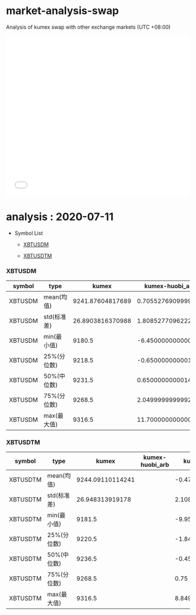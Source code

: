 # market-analysis-swap
Analysis of kumex swap with other exchange markets (UTC +08:00)

<iframe width="100%" height="440" src="./data.html" frameborder="no" border="0" scrolling="no"></iframe>

# analysis : 2020-07-11
* Symbol List

  * [XBTUSDM](#xbtusdm)

  * [XBTUSDTM](#xbtusdtm)


### XBTUSDM

symbol|type|kumex|kumex-huobi_arb|kumex-okex_arb
---|---|---|---|---
XBTUSDM | mean(均值) | 9241.87604817689 | 0.705527690999903 | 0.562172426824909
XBTUSDM | std(标准差) | 26.8903816370988 | 1.80852770962226 | 1.68918223170667
XBTUSDM | min(最小值) | 9180.5 | -6.45000000000073 | -9.70000000000073
XBTUSDM | 25%(分位数) | 9218.5 | -0.650000000001455 | -0.450000000000728
XBTUSDM | 50%(中位数) | 9231.5 | 0.650000000001455 | 0.650000000001455
XBTUSDM | 75%(分位数) | 9268.5 | 2.04999999999927 | 1.84999999999854
XBTUSDM | max(最大值) | 9316.5 | 11.7000000000007 | 10.2000000000007


### XBTUSDTM

symbol|type|kumex|kumex-huobi_arb|kumex-okex_arb
---|---|---|---|---
XBTUSDTM | mean(均值) | 9244.09110114241 |  | -0.479299243733407
XBTUSDTM | std(标准差) | 26.948313919178 |  | 2.10857159066273
XBTUSDTM | min(最小值) | 9181.5 |  | -9.95000000000073
XBTUSDTM | 25%(分位数) | 9220.5 |  | -1.84999999999854
XBTUSDTM | 50%(中位数) | 9236.5 |  | -0.450000000000728
XBTUSDTM | 75%(分位数) | 9268.5 |  | 0.75
XBTUSDTM | max(最大值) | 9316.5 |  | 8.84999999999854

